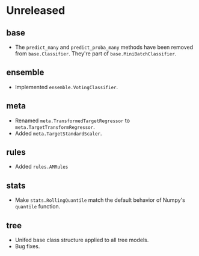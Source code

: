 # Unreleased

## base

- The `predict_many` and `predict_proba_many` methods have been removed from `base.Classifier`. They're part of `base.MiniBatchClassifier`.
## ensemble

- Implemented `ensemble.VotingClassifier`.
## meta

- Renamed `meta.TransformedTargetRegressor` to `meta.TargetTransformRegressor`.
- Added `meta.TargetStandardScaler`.

## rules

- Added `rules.AMRules`

## stats
- Make `stats.RollingQuantile` match the default behavior of Numpy's `quantile` function.

## tree

- Unifed base class structure applied to all tree models.
- Bug fixes.
